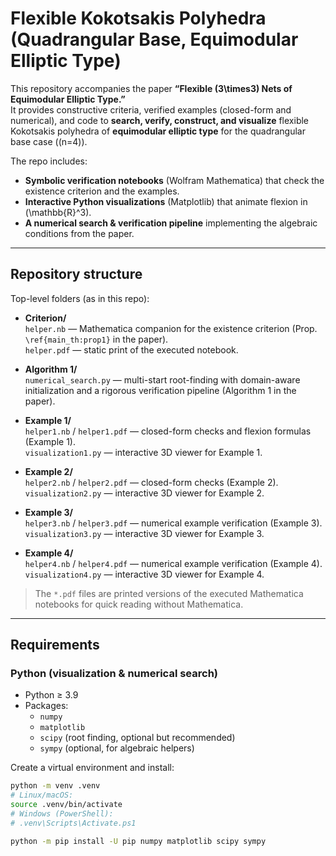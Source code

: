 # Flexible Kokotsakis Polyhedra (Quadrangular Base, Equimodular Elliptic Type)

This repository accompanies the paper **“Flexible \(3\times3\) Nets of Equimodular Elliptic Type.”**  
It provides constructive criteria, verified examples (closed-form and numerical), and code to **search, verify, construct, and visualize** flexible Kokotsakis polyhedra of **equimodular elliptic type** for the quadrangular base case (\(n=4\)).

The repo includes:
- **Symbolic verification notebooks** (Wolfram Mathematica) that check the existence criterion and the examples.
- **Interactive Python visualizations** (Matplotlib) that animate flexion in \(\mathbb{R}^3\).
- **A numerical search & verification pipeline** implementing the algebraic conditions from the paper.

---

## Repository structure

Top-level folders (as in this repo):

- **Criterion/**  
  `helper.nb` — Mathematica companion for the existence criterion (Prop. `\ref{main_th:prop1}` in the paper).  
  `helper.pdf` — static print of the executed notebook.

- **Algorithm 1/**  
  `numerical_search.py` — multi-start root-finding with domain-aware initialization and a rigorous verification pipeline (Algorithm 1 in the paper).

- **Example 1/**  
  `helper1.nb` / `helper1.pdf` — closed-form checks and flexion formulas (Example 1).  
  `visualization1.py` — interactive 3D viewer for Example 1.

- **Example 2/**  
  `helper2.nb` / `helper2.pdf` — closed-form checks (Example 2).  
  `visualization2.py` — interactive 3D viewer for Example 2.

- **Example 3/**  
  `helper3.nb` / `helper3.pdf` — numerical example verification (Example 3).  
  `visualization3.py` — interactive 3D viewer for Example 3.

- **Example 4/**  
  `helper4.nb` / `helper4.pdf` — numerical example verification (Example 4).  
  `visualization4.py` — interactive 3D viewer for Example 4.

> The `*.pdf` files are printed versions of the executed Mathematica notebooks for quick reading without Mathematica.

---

## Requirements

### Python (visualization & numerical search)
- Python ≥ 3.9  
- Packages:
  - `numpy`
  - `matplotlib`
  - `scipy` (root finding, optional but recommended)
  - `sympy` (optional, for algebraic helpers)

Create a virtual environment and install:
```bash
python -m venv .venv
# Linux/macOS:
source .venv/bin/activate
# Windows (PowerShell):
# .venv\Scripts\Activate.ps1

python -m pip install -U pip numpy matplotlib scipy sympy
